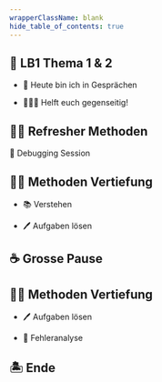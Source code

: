 ```yaml
---
wrapperClassName: blank
hide_table_of_contents: true
---
```


<Timeline title="Woche 4">
<Event active="true">

## :checkered_flag: LB1 Thema 1 & 2

- :no_good: Heute bin ich in Gesprächen

- :people_holding_hands: Helft euch gegenseitig!

</Event>
<Event time="12:45">

## :teacher: Refresher Methoden

:bug: Debugging Session

</Event>
<Event time="13:00">

## :student: Methoden Vertiefung

- :books: Verstehen

- :pen: Aufgaben lösen

</Event>

<Event time="14:20">

## :coffee: Grosse Pause

</Event>
<Event time="14:40">

## :student: Methoden Vertiefung

- :pen: Aufgaben lösen

- :bug: Fehleranalyse

</Event>
<Event time="16:15">

## 🏝️ Ende

</Event>

</Timeline>
